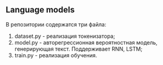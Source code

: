## Language models

В репозитории содержатся три файла: 
1. dataset.py - реализация токенизатора;
2. model.py - авторегрессионная вероятностная модель, генерирующая текст. Поддерживает RNN, LSTM;
3. train.py - реализация обучения.

